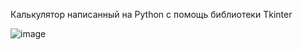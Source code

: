 Калькулятор написанный на Python с помощь библиотеки Tkinter



![image](https://github.com/alexandersd3306/CalculatorTkinter/assets/57517261/7b9b60e4-1409-4d36-a02e-e3ad7738d69f)
